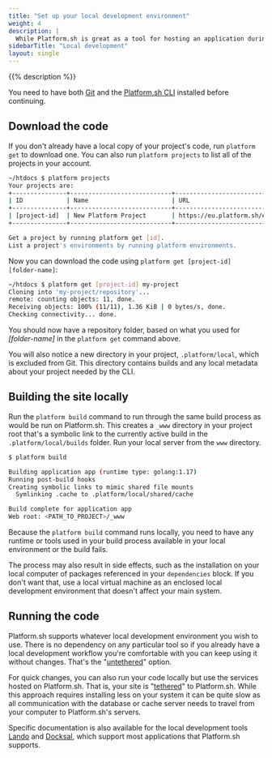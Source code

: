 ```yaml
---
title: "Set up your local development environment"
weight: 4
description: |
  While Platform.sh is great as a tool for hosting an application during both development and production, it's naturally not the ideal place to edit code. You can't, in fact, as the file system is read-only (as it should be). The proper place to edit your code is on your computer.
sidebarTitle: "Local development"
layout: single
---
```


{{% description %}}

You need to have both [Git](/development/tools.md#git) and the [Platform.sh CLI](/administration/cli/_index.md) installed before continuing.

## Download the code

If you don't already have a local copy of your project's code, run `platform get` to download one. You can also run `platform projects` to list all of the projects in your account.

```bash
~/htdocs $ platform projects
Your projects are:
+---------------+----------------------------+------------------------------------------------+
| ID            | Name                       | URL                                            |
+---------------+----------------------------+------------------------------------------------+
| [project-id]  | New Platform Project       | https://eu.platform.sh/#/projects/[project-id] |
+---------------+----------------------------+------------------------------------------------+

Get a project by running platform get [id].
List a project's environments by running platform environments.
```

Now you can download the code using `platform get [project-id] [folder-name]`:

```bash
~/htdocs $ platform get [project-id] my-project
Cloning into 'my-project/repository'...
remote: counting objects: 11, done.
Receiving objects: 100% (11/11), 1.36 KiB | 0 bytes/s, done.
Checking connectivity... done.
```

You should now have a repository folder, based on what you used for *[folder-name]* in the `platform get` command above.

You will also notice a new directory in your project, `.platform/local`, which is excluded from Git.
This directory contains builds and any local metadata about your project needed by the CLI.

## Building the site locally

Run the `platform build` command to run through the same build process as would be run on Platform.sh.
This creates a `_www` directory in your project root
that's a symbolic link to the currently active build in the `.platform/local/builds` folder.
Run your local server from the `www` directory.

```bash
$ platform build

Building application app (runtime type: golang:1.17)
Running post-build hooks
Creating symbolic links to mimic shared file mounts
  Symlinking .cache to .platform/local/shared/cache

Build complete for application app
Web root: <PATH_TO_PROJECT>/_www
```

Because the `platform build` command runs locally,
you need to have any runtime or tools used in your build process available in your local environment
or the build fails.

The process may also result in side effects,
such as the installation on your local computer of packages referenced in your `dependencies` block.
If you don't want that, use a local virtual machine
as an enclosed local development environment that doesn't affect your main system.

## Running the code

Platform.sh supports whatever local development environment you wish to use.
There is no dependency on any particular tool so if you already have a local development workflow you're comfortable with you can keep using it without changes.
That's the "[untethered](/development/local/untethered.md)" option.

For quick changes, you can also run your code locally but use the services hosted on Platform.sh.
That is, your site is "[tethered](/development/local/tethered.md)" to Platform.sh.
While this approach requires installing less on your system it can be quite slow as all communication with the database or cache server needs to travel from your computer to Platform.sh's servers.

Specific documentation is also available for the local development tools [Lando](/development/local/lando.md) and [Docksal](/development/local/docksal.md), which support most applications that Platform.sh supports.
